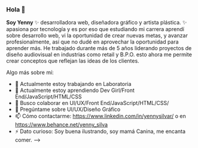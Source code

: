 ### Hola 👋

**Soy Yenny**  ✨ desarrolladora web, diseñadora gráfico y artista plástica.  ✨ apasiona por tecnología y es por eso que estudiando mi carrera aprendí sobre desarrollo web, vi la oportunidad de crear nuevas metas, y avanzar profesionalmente, así que no dudé en aprovechar la oportunidad para aprender más. 
He trabajado durante más de 5 años liderando proyectos de diseño audiovisual en industrias como retail y B.P.O. esto ahora me permite crear conceptos que reflejan las ideas de los clientes.

Algo más sobre mí:

- 🔭 Actualmente estoy trabajando en Laboratoria
- 🌱 Actualmente estoy aprendiendo Dev Girl/Front End/JavaScript/HTML/CSS
- 👯 Busco colaborar en UI/UX/Front End/JavaScript/HTML/CSS/ 
- 💬 Pregúntame sobre UI/UX/Diseño Gráfico
- 📫 Cómo contactarme: https://www.linkedin.com/in/yennysilvar/ o en https://www.behance.net/yenny_silva
- ⚡ Dato curioso: Soy buena ilustrando, soy mamá Canina, me encanta comer.
-->
